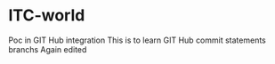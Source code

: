# ITC-world
Poc in GIT Hub integration
This is to learn GIT Hub commit statements
branchs
Again edited
